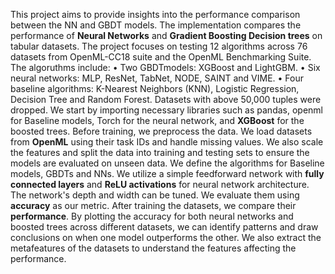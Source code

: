 This project aims to provide insights into the performance comparison between the NN and GBDT models. 
The implementation compares the performance of **Neural Networks** and **Gradient Boosting Decision trees** on tabular datasets. 
The project focuses on testing 12 algorithms across 76 datasets from OpenML-CC18 suite and the OpenML Benchmarking Suite. 
The algoruthms include:
• Two GBDTmodels: XGBoost and LightGBM.
• Six neural networks: MLP, ResNet, TabNet, NODE, SAINT and VIME.
• Four baseline algorithms: K-Nearest Neighbors (KNN), Logistic Regression, Decision Tree and Random Forest.
Datasets with above 50,000 tuples were dropped.
We start by importing necessary libraries such as pandas, openml for Baseline models, Torch for the neural network, and **XGBoost** for the boosted trees.
Before training, we preprocess the data. We load datasets from **OpenML** using their task IDs and handle missing values. 
We also scale the features and split the data into training and testing sets to ensure the models are evaluated on unseen data.
We define the algorithms for Baseline models, GBDTs and NNs. 
We utilize a simple feedforward network with **fully connected layers** and **ReLU activations** for neural network architecture. The network's depth and width can be tuned.
We evaluate them using **accuracy** as our metric.
After training the datasets, we compare their **performance**. 
By plotting the accuracy for both neural networks and boosted trees across different datasets, we can identify patterns and draw conclusions on when one model outperforms the other.
We also extract the metafeatures of the datasets to understand the features affecting the performance.
